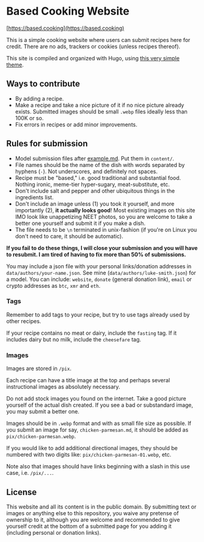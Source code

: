 # Based Cooking Website

[https://based.cooking](https://based.cooking)

This is a simple cooking website where users can submit recipes here for credit.
There are no ads, trackers or cookies (unless recipes thereof).

This site is compiled and organized with Hugo, using [this very simple theme](https://github.com/lukesmithxyz/lugo).

## Ways to contribute

- By adding a recipe.
- Make a recipe and take a nice picture of it if no nice picture already
  exists. Submitted images should be small `.webp` files ideally less than 100K
  or so.
- Fix errors in recipes or add minor improvements.

## Rules for submission

- Model submission files after [example.md](example.md). Put them in `content/`.
- File names should be the name of the dish with words separated by hyphens
  (`-`). Not underscores, and definitely not spaces.
- Recipe must be "based," i.e. good traditional and substantial food. Nothing
  ironic, meme-tier hyper-sugary, meat-substitute, etc.
- Don't include salt and pepper and other ubiquitous things in the ingredients
  list.
- Don't include an image unless (1) you took it yourself, and more importantly
  (2), **it actually looks good**! Most existing images on this site IMO look
  like unappetizing NEET photos, so you are welcome to take a better one
  yourself and submit it if you make a dish.
- The file needs to be `\n` terminated in unix-fashion (if you're on Linux you
  don't need to care, it should be automatic).

**If you fail to do these things, I will close your submission and you will have to resubmit. I am tired of having to fix more than 50% of submissions.**

You may include a json file with your personal links/donation addresses in
`data/authors/your-name.json`. See mine (`data/authors/luke-smith.json`) for a
model. You can include: `website`, `donate` (general donation link), `email` or
crypto addresses as `btc`, `xmr` and `eth`.

### Tags

Remember to add tags to your recipe, but try to use tags already used by other recipes.

If your recipe contains no meat or dairy, include the `fasting` tag.
If it includes dairy but no milk, include the `cheesefare` tag.

### Images

Images are stored in `/pix`.

Each recipe can have a title image at the top and perhaps several instructional
images as absolutely necessary.

Do not add stock images you found on the internet. Take a good picture yourself
of the actual dish created. If you see a bad or substandard image, you may
submit a better one.

Images should be in `.webp` format and with as small file size as possible. If
you submit an image for say, `chicken-parmesan.md`, it should be added as
`pix/chicken-parmesan.webp`.

If you would like to add additional directional images,
they should be numbered with two digits like: `pix/chicken-parmesan-01.webp`, etc.

Note also that images should have links beginning with a slash in this use
case, i.e. `/pix/...`.

## License

This website and all its content is in the public domain.
By submitting text or images or anything else to this repository,
you waive any pretense of ownership to it,
although you are welcome and recommended to give yourself credit
at the bottom of a submitted page for you adding it
(including personal or donation links).
